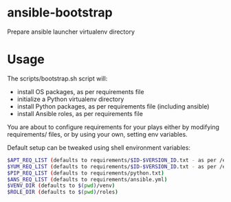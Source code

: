 # ansible-bootstrap
Prepare ansible launcher virtualenv directory

# Usage
The scripts/bootstrap.sh script will:
- install OS packages, as per requirements file
- initialize a Python virtualenv directory
- install Python packages, as per requirements file (including ansible)
- install Ansible roles, as per requirements file

You are about to configure requirements for your
plays either by modifying requirements/ files,
or by using your own, setting env variables.

Default setup can be tweaked using shell environment variables:
```bash
$APT_REQ_LIST (defaults to requirements/$ID-$VERSION_ID.txt - as per /etc/os-release)
$YUM_REQ_LIST (defaults to requirements/$ID-$VERSION_ID.txt - as per /etc/os-release)
$PIP_REQ_LIST (defaults to requirements/python.txt)
$ANS_REQ_LIST (defaults to requirements/ansible.yml)
$VENV_DIR (defaults to $(pwd)/venv)
$ROLE_DIR (defaults to $(pwd)/roles)
```
